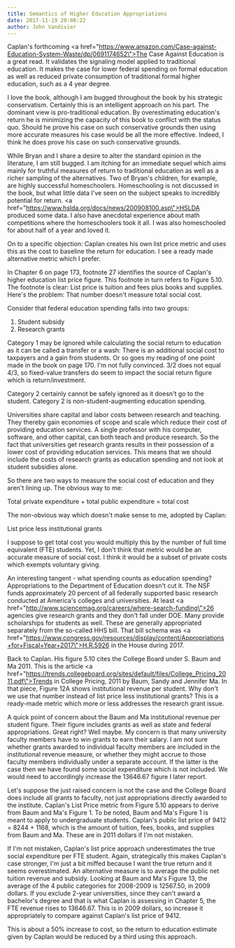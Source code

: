 ```yaml
---
title: Semantics of Higher Education Appropriations
date: 2017-11-19 20:08:22
author: John Vandivier
---
```




Caplan's forthcoming <a href=\"https://www.amazon.com/Case-against-Education-System-Waste/dp/0691174652\">The Case Against Education</a> is a great read. It validates the signaling model applied to traditional education. It makes the case for lower federal spending on formal education as well as reduced private consumption of traditional formal higher education, such as a 4 year degree.

I love the book, although I am bugged throughout the book by his strategic conservatism. Certainly this is an intelligent approach on his part. The dominant view is pro-traditional education. By overestimating education's return he is minimizing the capacity of this book to conflict with the status quo. Should he prove his case on such conservative grounds then using more accurate measures his case would be all the more effective. Indeed, I think he does prove his case on such conservative grounds.

While Bryan and I share a desire to alter the standard opinion in the literature, I am still bugged. I am itching for an immediate sequel which aims mainly for truthful measures of return to traditional education as well as a richer sampling of the alternatives. Two of Bryan's children, for example, are highly successful homeschoolers. Homeschooling is not discussed in the book, but what little data I've seen on the subject speaks to incredibly potential for return. <a href=\"https://www.hslda.org/docs/news/200908100.asp\">HSLDA</a> produced some data. I also have anecdotal experience about math competitions where the homeschoolers took it all. I was also homeschooled for about half of a year and loved it.

On to a specific objection: Caplan creates his own list price metric and uses this as the cost to baseline the return for education. I see a ready made alternative metric which I prefer.

In Chapter 6 on page 173, footnote 27 identifies the source of Caplan's higher education list price figure. This footnote in turn refers to Figure 5.10. The footnote is clear: List price is tuition and fees plus books and supplies. Here's the problem: That number doesn't measure total social cost.

Consider that federal education spending falls into two groups:
<ol>
 	<li>Student subsidy</li>
 	<li>Research grants</li>
</ol>
Category 1 may be ignored while calculating the social return to education as it can be called a transfer or a wash: There is an additional social cost to taxpayers and a gain from students. Or so goes my reading of one point made in the book on page 170. I'm not fully convinced. 3/2 does not equal 4/3, so fixed-value transfers do seem to impact the social return figure which is return/investment.

Category 2 certainly cannot be safely ignored as it doesn't go to the student. Category 2 is non-student-augmenting education spending.

Universities share capital and labor costs between research and teaching. They thereby gain economies of scope and scale which reduce their cost of providing education services. A single professor with his computer, software, and other capital, can both teach and produce research. So the fact that universities get research grants results in their possession of a lower cost of providing education services. This means that we should include the costs of research grants as education spending and not look at student subsidies alone.

So there are two ways to measure the social cost of education and they aren't lining up. The obvious way to me:

Total private expenditure + total public expenditure = total cost

The non-obvious way which doesn't make sense to me, adopted by Caplan:

List price less institutional grants

I suppose to get total cost you would multiply this by the number of full time equivalent (FTE) students. Yet, I don't think that metric would be an accurate measure of social cost. I think it would be a subset of private costs which exempts voluntary giving.

An interesting tangent - what spending counts as education spending? Appropriations to the Department of Education doesn't cut it. The NSF funds approximately 20 percent of all federally supported basic research conducted at America's colleges and universities. At least <a href=\"http://www.sciencemag.org/careers/where-search-funding\">26 agencies</a> give research grants and they don't fall under DOE. Many provide scholarships for students as well. These are generally appropriated separately from the so-called HHS bill. That bill schema was <a href=\"https://www.congress.gov/resources/display/content/Appropriations+for+Fiscal+Year+2017\">H.R.5926 in the House during 2017</a>.

Back to Caplan. His figure 5.10 cites the College Board under S. Baum and Ma 2011. This is the article <a href=\"https://trends.collegeboard.org/sites/default/files/College_Pricing_2011.pdf\">Trends in College Pricing, 2011 by Baum, Sandy and Jennifer Ma</a>. In that piece, Figure 12A shows institutional revenue per student. Why don't we use that number instead of list price less institutional grants? This is a ready-made metric which more or less addresses the research grant issue.

A quick point of concern about the Baum and Ma institutional revenue per student figure. Their figure includes grants as well as state and federal appropriations. Great right? Well maybe. My concern is that many university faculty members have to win grants to earn their salary. I am not sure whether grants awarded to individual faculty members are included in the institutional revenue measure, or whether they might accrue to those faculty members individually under a separate account. If the latter is the case then we have found some social expenditure which is not included. We would need to accordingly increase the 13646.67 figure I later report.

Let's suppose the just raised concern is not the case and the College Board does include all grants to faculty, not just appropriations directly awarded to the institute. Caplan's List Price metric from Figure 5.10 appears to derive from Baum and Ma's Figure 1. To be noted, Baum and Ma's Figure 1 is meant to apply to undergraduate students. Caplan's public list price of 9412 = 8244 + 1168, which is the amount of tuition, fees, books, and supplies from Baum and Ma. These are in 2011 dollars if I'm not mistaken.

If I'm not mistaken, Caplan's list price approach underestimates the true social expenditure per FTE student. Again, strategically this makes Caplan's case stronger, I'm just a bit miffed because I want the true return and it seems overestimated. An alternative measure is to average the public net tuition revenue and subsidy. Looking at Baum and Ma's Figure 13, the average of the 4 public categories for 2008-2009 is 12567.50, in 2009 dollars. If you exclude 2-year universities, since they can't award a bachelor's degree and that is what Caplan is assessing in Chapter 5, the FTE revenue rises to 13646.67. This is in 2009 dollars, so increase it appropriately to compare against Caplan's list price of 9412.

This is about a 50% increase to cost, so the return to education estimate given by Caplan would be reduced by a third using this approach.